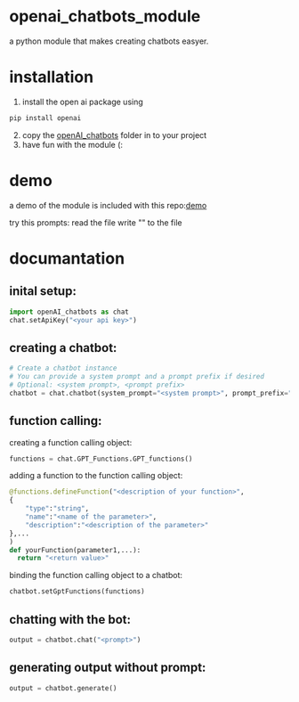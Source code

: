 # openai_chatbots_module
a python module that makes creating chatbots easyer.

# installation
1. install the open ai package using 
```bash
pip install openai
```
2. copy the [openAI_chatbots](openAI_chatbots) folder in to your project
3. have fun with the module (:

# demo
a demo of the module is included with this repo:[demo](demo.py)

try this prompts:
read the file <filename>
write "<your text>" to the file <filename>

# documantation
## inital setup:
```python
import openAI_chatbots as chat
chat.setApiKey("<your api key>")
```

## creating a chatbot:
```python
# Create a chatbot instance
# You can provide a system prompt and a prompt prefix if desired
# Optional: <system prompt>, <prompt prefix>
chatbot = chat.chatbot(system_prompt="<system prompt>", prompt_prefix="<prompt prefix>")
```

## function calling:

creating a function calling object:
```python
functions = chat.GPT_Functions.GPT_functions()
```

adding a function to the function calling object:
```python
@functions.defineFunction("<description of your function>",
{
    "type":"string",
    "name":"<name of the parameter>",
    "description":"<description of the parameter>"
},...
)
def yourFunction(parameter1,...):
  return "<return value>"
```

binding the function calling object to a chatbot:
```python
chatbot.setGptFunctions(functions)
```

## chatting with the bot:
```python
output = chatbot.chat("<prompt>")
```

## generating output without prompt:
```python
output = chatbot.generate()
```
